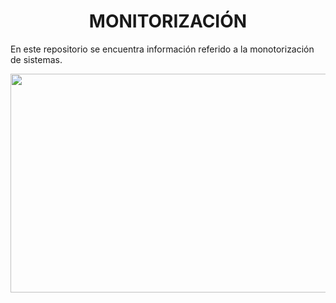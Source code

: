### <h1 align="center"> MONITORIZACIÓN </h1>

En este repositorio se encuentra información referido a la monotorización de sistemas.

<img src="https://www.ibm.com/content/dam/connectedassets-adobe-cms/worldwide-content/stock-assets/getty/image/others/9e/f6/9ef6062a-f3b8-4d6f-8166131002d6bf65.component.xl.ts=1716484617664.jpg/content/adobe-cms/es/es/topics/infrastructure-monitoring/_jcr_content/root/leadspace" width="900" height="350"/>


